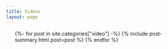```yaml
---
title: Videos
layout: page
---
```


<ul class="post-list">
{%- for post in site.categories["video"] -%}
  {% include post-summary.html post=post %}
{% endfor %}
</ul>

